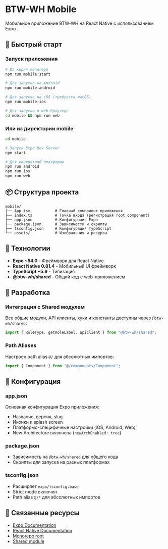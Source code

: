 # BTW-WH Mobile

Мобильное приложение BTW-WH на React Native с использованием Expo.

## 🚀 Быстрый старт

### Запуск приложения

```bash
# Из корня monorepo
npm run mobile:start

# Для запуска на Android
npm run mobile:android

# Для запуска на iOS (требуется macOS)
npm run mobile:ios

# Для запуска в web-браузере
cd mobile && npm run web
```

### Или из директории mobile

```bash
cd mobile

# Запуск Expo Dev Server
npm start

# Для конкретной платформы
npm run android
npm run ios
npm run web
```

## 📦 Структура проекта

```
mobile/
├── App.tsx           # Главный компонент приложения
├── index.ts          # Точка входа (регистрация root component)
├── app.json          # Конфигурация Expo
├── package.json      # Зависимости и скрипты
├── tsconfig.json     # Конфигурация TypeScript
└── assets/           # Изображения и ресурсы
```

## 🔧 Технологии

- **Expo ~54.0** - Фреймворк для React Native
- **React Native 0.81.4** - Мобильный UI фреймворк
- **TypeScript ~5.9** - Типизация
- **@btw-wh/shared** - Общий код с web-приложением

## 📱 Разработка

### Интеграция с Shared модулем

Все общие модули, API клиенты, хуки и константы доступны через `@btw-wh/shared`:

```typescript
import { RoleType, getRoleLabel, apiClient } from "@btw-wh/shared";
```

### Path Aliases

Настроен path alias `@/` для абсолютных импортов:

```typescript
import { Component } from "@/components/Component";
```

## 📄 Конфигурация

### app.json

Основная конфигурация Expo приложения:

- Название, версия, slug
- Иконки и splash screen
- Платформо-специфичные настройки (iOS, Android, Web)
- New Architecture включена (`newArchEnabled: true`)

### package.json

- Зависимость на `@btw-wh/shared` для общего кода
- Скрипты для запуска на разных платформах

### tsconfig.json

- Расширяет `expo/tsconfig.base`
- Strict mode включен
- Path alias `@/*` для абсолютных импортов

## 🔗 Связанные ресурсы

- [Expo Documentation](https://docs.expo.dev/)
- [React Native Documentation](https://reactnative.dev/)
- [Monorepo root](../README.md)
- [Shared module](../shared/README.md)
